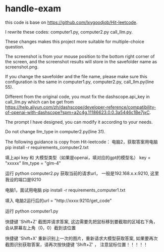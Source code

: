 # handle-exam
this code is base on https://github.com/lxygoodjob/Hit-leetcode. 

I rewrite these codes: computer1.py, computer2.py call_llm.py.

These changes makes this project more suitable for multiple-choice question.

The screenshot is from your mouse position to the bottom right corner of the screen, and the screenshot results will store in the savefolder name as screenshot.png.

If you change the savefolder and the file name, please make sure this configuration is the same in computer1.py, computer2.py, call_llm.py(line 55).

Different from the original code, you must fix the dashscope.api_key in call_llm.py which can be get from https://help.aliyun.com/zh/dashscope/developer-reference/compatibility-of-openai-with-dashscope?spm=a2c4g.11186623.0.0.3a5446c1Be7jxC. 

The prompt I have designed, you can modify it according to your needs.

Do not change llm_type in computer2.py(line 31).

The following guidance is copy from Hit-leetcode：
电脑2，获取答案用电脑
pip install -r requirements_computer2.txt

填上api key 和 大模型类型（如果是openai，填对应的gpt的模型名）
key = "xxxxx"
llm_type = "glm-4"

运行 python computer2.py
获取当前的请求url， 一般是192.168.x.x:9210, 这里我设的端口是9210

电脑1，面试用电脑
pip install -r requirements_computer1.txt

填入 电脑2运行后的url = "http://xxxx:9210/get_code"

运行 python computer1.py

快捷键 'Shift+Z'
截图并请求答案, 这边需要先把鼠标移到要截取的区域右下角，会从屏幕左上角（0，0）截到该位置

快捷键 'Shift+X'
重新识别上一次的图片，重新请求大模型获取答案, 如果要再次截图识别获取答案，请再次按快捷键 'Shift+Z' ， 注意鼠标位置！！！！！
